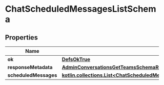 
# ChatScheduledMessagesListSchema

## Properties
Name | Type | Description | Notes
------------ | ------------- | ------------- | -------------
**ok** | [**DefsOkTrue**](DefsOkTrue.md) |  | 
**responseMetadata** | [**AdminConversationsGetTeamsSchemaResponseMetadata**](AdminConversationsGetTeamsSchemaResponseMetadata.md) |  | 
**scheduledMessages** | [**kotlin.collections.List&lt;ChatScheduledMessagesListSchemaScheduledMessagesInner&gt;**](ChatScheduledMessagesListSchemaScheduledMessagesInner.md) |  | 



